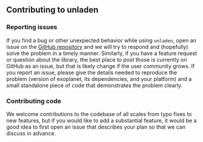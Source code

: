 ## Contributing to unladen

### Reporting issues

If you find a bug or other unexpected behavior while using `unladen`,
open an issue on the [GitHub repository](https://github.com/dfm/unladen/issues)
and we will try to respond and (hopefully) solve the problem in a timely manner.
Similarly, if you have a feature request or question about the library, the best
place to post those is currently on GitHub as an issue, but that is likely
change if the user community grows. If you report an issue, please give the
details needed to reproduce the problem (version of exoplanet, its dependencies,
and your platform) and a small standalone piece of code that demonstrates the
problem clearly.

### Contributing code

We welcome contributions to the codebase of all scales from typo fixes to new features,
but if you would like to add a substantial feature, it would be a good idea to first
open an issue that describes your plan so that we can discuss in advance.
